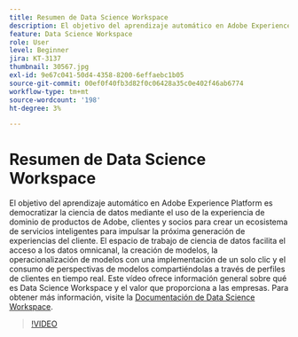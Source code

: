 ```yaml
---
title: Resumen de Data Science Workspace
description: El objetivo del aprendizaje automático en Adobe Experience Platform es democratizar la ciencia de datos mediante el uso de la experiencia de dominio de productos de Adobe, clientes y socios para crear un ecosistema de servicios inteligentes para impulsar la próxima generación de experiencias del cliente. El espacio de trabajo de ciencia de datos facilita el acceso a los datos omnicanal, la creación de modelos, la operacionalización de modelos con una implementación de un solo clic y el consumo de perspectivas de modelos compartiéndolas a través de perfiles de clientes en tiempo real. Este vídeo ofrece información general sobre qué es Data Science Workspace y el valor que proporciona a las empresas.
feature: Data Science Workspace
role: User
level: Beginner
jira: KT-3137
thumbnail: 30567.jpg
exl-id: 9e67c041-50d4-4358-8200-6effaebc1b05
source-git-commit: 00ef0f40fb3d82f0c06428a35c0e402f46ab6774
workflow-type: tm+mt
source-wordcount: '198'
ht-degree: 3%

---
```


# Resumen de Data Science Workspace

El objetivo del aprendizaje automático en Adobe Experience Platform es democratizar la ciencia de datos mediante el uso de la experiencia de dominio de productos de Adobe, clientes y socios para crear un ecosistema de servicios inteligentes para impulsar la próxima generación de experiencias del cliente. El espacio de trabajo de ciencia de datos facilita el acceso a los datos omnicanal, la creación de modelos, la operacionalización de modelos con una implementación de un solo clic y el consumo de perspectivas de modelos compartiéndolas a través de perfiles de clientes en tiempo real. Este vídeo ofrece información general sobre qué es Data Science Workspace y el valor que proporciona a las empresas. Para obtener más información, visite la [Documentación de Data Science Workspace](https://experienceleague.adobe.com/docs/experience-platform/data-science-workspace/home.html?lang=es).

>[!VIDEO](https://video.tv.adobe.com/v/30567?learn=on)
